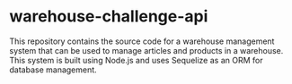 # warehouse-challenge-api
This repository contains the source code for a warehouse management system that can be used to manage articles and products in a warehouse. This system is built using Node.js and uses Sequelize as an ORM for database management.
